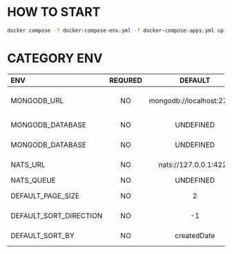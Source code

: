 # HOW TO START

```bash
docker compose -f docker-compose-env.yml -f docker-compose-apps.yml up -d
```

# CATEGORY ENV

| ENV                    | REQURED |          DEFAULT          | DESCRIPTION                |
| :--------------------- | :-----: | :-----------------------: | :------------------------- |
| MONGODB_URL            |   NO    | mongodb://localhost:27017 | MongoDB url for connection |
| MONGODB_DATABASE       |   NO    |         UNDEFINED         | MongoDB database           |
| MONGODB_DATABASE       |   NO    |         UNDEFINED         | MongoDB database           |
| NATS_URL               |   NO    |   nats://127.0.0.1:4222   | NATS url for connection    |
| NATS_QUEUE             |   NO    |         UNDEFINED         | NATS queue                 |
| DEFAULT_PAGE_SIZE      |   NO    |             2             | default page size          |
| DEFAULT_SORT_DIRECTION |   NO    |            -1             | default sort direction     |
| DEFAULT_SORT_BY        |   NO    |        createdDate        | default sort by            |
